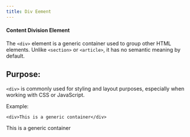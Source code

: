 ```yaml
---
title: Div Eement
---
```


#### Content Division Element


The `<div>` element is a generic container used to group other HTML elements. Unlike `<section>` or `<article>`, it has no semantic meaning by default.

Purpose:
--------

`<div>` is commonly used for styling and layout purposes, especially when working with CSS or JavaScript.

Example:

`<div>This is a generic container</div>`

This is a generic container